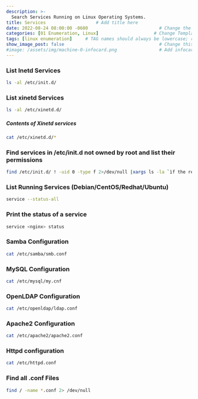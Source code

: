 ```yaml
---
description: >-
  Search Services Running on Linux Operating Systems.
title: Services                   # Add title here
date: 2022-08-24 08:00:00 -0600                           # Change the date to match completion date
categories: [01 Enumeration, Linux]                     # Change Templates to Writeup
tags: [linux enumeration]     # TAG names should always be lowercase; replace template with writeup, and add relevant tags
show_image_post: false                                    # Change this to true
#image: /assets/img/machine-0-infocard.png                # Add infocard image here for post preview image
---
```

### List Inetd Services
```bash
ls -al /etc/init.d/ 
```

### List xinetd Services
```bash
ls -al /etc/xinetd.d/
```

##### Contents of Xinetd services
```bash
cat /etc/xinetd.d/*
```

### Find services in /etc/init.d not owned by root and list their permissions
```bash
find /etc/init.d/ ! -uid 0 -type f 2>/dev/null |xargs ls -la `ìf the results are the ls to the current folder, no services are running`
```

### List Running Services (Debian/CentOS/Redhat/Ubuntu)
```bash
service --status-all
```

### Print the status of a service
```bash
service <nginx> status
```

### Samba Configuration
```bash
cat /etc/samba/smb.conf
```

### MySQL Configuration
```bash
cat /etc/mysql/my.cnf
```

### OpenLDAP Configuration
```bash
cat /etc/openldap/ldap.conf
```

### Apache2 Configuration
```bash
cat /etc/apache2/apache2.conf
```

### Httpd configuration
```bash
cat /etc/httpd.conf
```

### Find all .conf Files
```bash
find / -name *.conf 2> /dev/null
```
